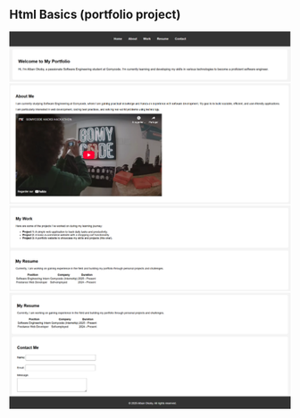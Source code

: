 ## Html Basics (portfolio project)
<img src="./screenshots/navbar_home.PNG" />

<img src="./screenshots/about.PNG" />

<img src="./screenshots/work_resume.PNG" />

<img src="./screenshots/contact_footer.PNG" />
